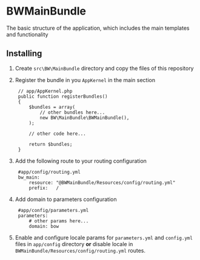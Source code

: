 BWMainBundle
============

The basic structure of the application, which includes the main templates and functionality

Installing
----------

1. Create ```src\BW\MainBundle``` directory and copy the files of this repository

2. Register the bundle in you ```AppKernel``` in the main section

        // app/AppKernel.php
        public function registerBundles()
        {
            $bundles = array(
                // other bundles here...
                new BW\MainBundle\BWMainBundle(),
            );

            // other code here...

            return $bundles;
        }

3. Add the following route to your routing configuration

        #app/config/routing.yml
        bw_main:
            resource: "@BWMainBundle/Resources/config/routing.yml"
            prefix:   /

4. Add domain to parameters configuration
        
        #app/config/parameters.yml
        parameters:
            # other params here...
            domain: bow
            
5. Enable and configure locale params for ```parameters.yml``` and ```config.yml``` files in ```app/config``` directory **or** disable locale in ```BWMainBundle/Resources/config/routing.yml``` routes.
